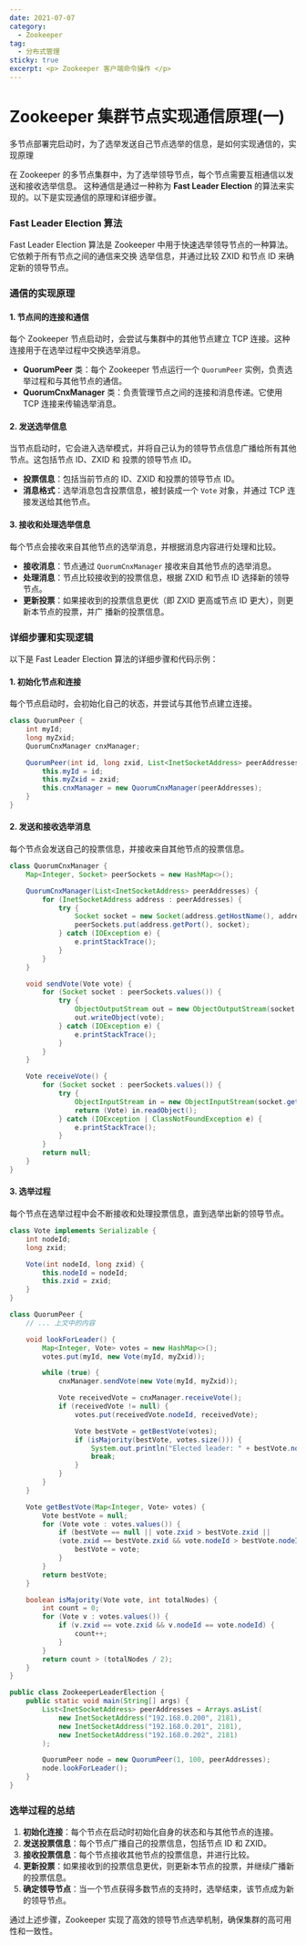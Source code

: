 ```yaml
---
date: 2021-07-07
category:
  - Zookeeper 
tag:
  - 分布式管理
sticky: true
excerpt: <p> Zookeeper 客户端命令操作 </p>
---
```

# Zookeeper 集群节点实现通信原理(一)

多节点部署完启动时，为了选举发送自己节点选举的信息，是如何实现通信的，实现原理

在 Zookeeper 的多节点集群中，为了选举领导节点，每个节点需要互相通信以发送和接收选举信息。
这种通信是通过一种称为 **Fast Leader Election** 的算法来实现的。以下是实现通信的原理和详细步骤。

### Fast Leader Election 算法

Fast Leader Election 算法是 Zookeeper 中用于快速选举领导节点的一种算法。它依赖于所有节点之间的通信来交换
选举信息，并通过比较 ZXID 和节点 ID 来确定新的领导节点。

### 通信的实现原理

#### 1. 节点间的连接和通信

每个 Zookeeper 节点启动时，会尝试与集群中的其他节点建立 TCP 连接。这种连接用于在选举过程中交换选举消息。

- **QuorumPeer** 类：每个 Zookeeper 节点运行一个 `QuorumPeer` 实例，负责选举过程和与其他节点的通信。
- **QuorumCnxManager** 类：负责管理节点之间的连接和消息传递。它使用 TCP 连接来传输选举消息。

#### 2. 发送选举信息

当节点启动时，它会进入选举模式，并将自己认为的领导节点信息广播给所有其他节点。这包括节点 ID、ZXID 和
投票的领导节点 ID。

- **投票信息**：包括当前节点的 ID、ZXID 和投票的领导节点 ID。
- **消息格式**：选举消息包含投票信息，被封装成一个 `Vote` 对象，并通过 TCP 连接发送给其他节点。

#### 3. 接收和处理选举信息

每个节点会接收来自其他节点的选举消息，并根据消息内容进行处理和比较。

- **接收消息**：节点通过 `QuorumCnxManager` 接收来自其他节点的选举消息。
- **处理消息**：节点比较接收到的投票信息，根据 ZXID 和节点 ID 选择新的领导节点。
- **更新投票**：如果接收到的投票信息更优（即 ZXID 更高或节点 ID 更大），则更新本节点的投票，并广
播新的投票信息。

### 详细步骤和实现逻辑

以下是 Fast Leader Election 算法的详细步骤和代码示例：

#### 1. 初始化节点和连接

每个节点启动时，会初始化自己的状态，并尝试与其他节点建立连接。

```java
class QuorumPeer {
    int myId;
    long myZxid;
    QuorumCnxManager cnxManager;

    QuorumPeer(int id, long zxid, List<InetSocketAddress> peerAddresses) {
        this.myId = id;
        this.myZxid = zxid;
        this.cnxManager = new QuorumCnxManager(peerAddresses);
    }
}
```

#### 2. 发送和接收选举消息

每个节点会发送自己的投票信息，并接收来自其他节点的投票信息。

```java
class QuorumCnxManager {
    Map<Integer, Socket> peerSockets = new HashMap<>();

    QuorumCnxManager(List<InetSocketAddress> peerAddresses) {
        for (InetSocketAddress address : peerAddresses) {
            try {
                Socket socket = new Socket(address.getHostName(), address.getPort());
                peerSockets.put(address.getPort(), socket);
            } catch (IOException e) {
                e.printStackTrace();
            }
        }
    }

    void sendVote(Vote vote) {
        for (Socket socket : peerSockets.values()) {
            try {
                ObjectOutputStream out = new ObjectOutputStream(socket.getOutputStream());
                out.writeObject(vote);
            } catch (IOException e) {
                e.printStackTrace();
            }
        }
    }

    Vote receiveVote() {
        for (Socket socket : peerSockets.values()) {
            try {
                ObjectInputStream in = new ObjectInputStream(socket.getInputStream());
                return (Vote) in.readObject();
            } catch (IOException | ClassNotFoundException e) {
                e.printStackTrace();
            }
        }
        return null;
    }
}
```

#### 3. 选举过程

每个节点在选举过程中会不断接收和处理投票信息，直到选举出新的领导节点。

```java
class Vote implements Serializable {
    int nodeId;
    long zxid;

    Vote(int nodeId, long zxid) {
        this.nodeId = nodeId;
        this.zxid = zxid;
    }
}

class QuorumPeer {
    // ... 上文中的内容

    void lookForLeader() {
        Map<Integer, Vote> votes = new HashMap<>();
        votes.put(myId, new Vote(myId, myZxid));

        while (true) {
            cnxManager.sendVote(new Vote(myId, myZxid));

            Vote receivedVote = cnxManager.receiveVote();
            if (receivedVote != null) {
                votes.put(receivedVote.nodeId, receivedVote);

                Vote bestVote = getBestVote(votes);
                if (isMajority(bestVote, votes.size())) {
                    System.out.println("Elected leader: " + bestVote.nodeId);
                    break;
                }
            }
        }
    }

    Vote getBestVote(Map<Integer, Vote> votes) {
        Vote bestVote = null;
        for (Vote vote : votes.values()) {
            if (bestVote == null || vote.zxid > bestVote.zxid || 
            (vote.zxid == bestVote.zxid && vote.nodeId > bestVote.nodeId)) {
                bestVote = vote;
            }
        }
        return bestVote;
    }

    boolean isMajority(Vote vote, int totalNodes) {
        int count = 0;
        for (Vote v : votes.values()) {
            if (v.zxid == vote.zxid && v.nodeId == vote.nodeId) {
                count++;
            }
        }
        return count > (totalNodes / 2);
    }
}

public class ZookeeperLeaderElection {
    public static void main(String[] args) {
        List<InetSocketAddress> peerAddresses = Arrays.asList(
            new InetSocketAddress("192.168.0.200", 2181),
            new InetSocketAddress("192.168.0.201", 2181),
            new InetSocketAddress("192.168.0.202", 2181)
        );

        QuorumPeer node = new QuorumPeer(1, 100, peerAddresses);
        node.lookForLeader();
    }
}
```

### 选举过程的总结

1. **初始化连接**：每个节点在启动时初始化自身的状态和与其他节点的连接。
2. **发送投票信息**：每个节点广播自己的投票信息，包括节点 ID 和 ZXID。
3. **接收投票信息**：每个节点接收其他节点的投票信息，并进行比较。
4. **更新投票**：如果接收到的投票信息更优，则更新本节点的投票，并继续广播新的投票信息。
5. **确定领导节点**：当一个节点获得多数节点的支持时，选举结束，该节点成为新的领导节点。

通过上述步骤，Zookeeper 实现了高效的领导节点选举机制，确保集群的高可用性和一致性。